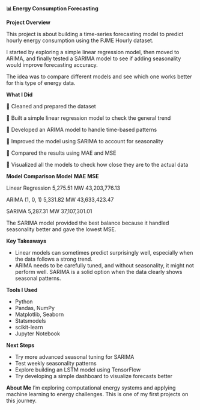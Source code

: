 **📊 Energy Consumption Forecasting**

**Project Overview**

This project is about building a time-series forecasting model to predict hourly energy consumption using the PJME Hourly dataset.

I started by exploring a simple linear regression model, then moved to ARIMA, and finally tested a SARIMA model to see if adding seasonality would improve forecasting accuracy.

The idea was to compare different models and see which one works better for this type of energy data.


**What I Did**

📌 Cleaned and prepared the dataset

📌 Built a simple linear regression model to check the general trend

📌 Developed an ARIMA model to handle time-based patterns

📌 Improved the model using SARIMA to account for seasonality

📌 Compared the results using MAE and MSE

📌 Visualized all the models to check how close they are to the actual data


**Model Comparison**
**Model**					**MAE**	            **MSE**

Linear Regression	      5,275.51 MW	     43,203,776.13

ARIMA (1, 0, 1)	      	  5,331.82 MW	     43,633,423.47
	
SARIMA	            	  5,287.31 MW	     37,107,301.01

The SARIMA model provided the best balance because it handled seasonality better and gave the lowest MSE.

**Key Takeaways**
- Linear models can sometimes predict surprisingly well, especially when the data follows a strong trend.
- ARIMA needs to be carefully tuned, and without seasonality, it might not perform well.
SARIMA is a solid option when the data clearly shows seasonal patterns.

**Tools I Used**
- Python
- Pandas, NumPy
- Matplotlib, Seaborn
- Statsmodels
- scikit-learn
- Jupyter Notebook
  
**Next Steps**
- Try more advanced seasonal tuning for SARIMA
- Test weekly seasonality patterns
- Explore building an LSTM model using TensorFlow
- Try developing a simple dashboard to visualize forecasts better

**About Me**
I’m exploring computational energy systems and applying machine learning to energy challenges. This is one of my first projects on this journey.
